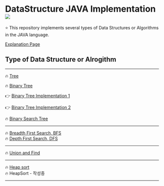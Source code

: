 # DataStructure JAVA Implementation <img src = "https://img.shields.io/badge/JAVA-007396?style=for-the-badge&logo=java&logoColor=white">

:star: This repository implements several types of Data Structures or Algorithms in the JAVA language. 

[Explanation Page](https://lunareclipse000.wordpress.com/category/%ed%94%84%eb%a1%9c%ea%b7%b8%eb%9e%98%eb%b0%8d-%ec%8a%a4%ed%84%b0%eb%94%94/%ec%9e%90%eb%a3%8c%ea%b5%ac%ec%a1%b0/)

## Type of Data Structure or Alrogithm

-----

:fire: [Tree](https://lunareclipse000.wordpress.com/2024/01/23/tree/)

:fire: [Binary Tree](https://lunareclipse000.wordpress.com/2024/01/26/binary-tree/)

  :point_right: [Binary Tree Implementation 1](https://lunareclipse000.wordpress.com/2024/01/27/binary-tree-%ea%b5%ac%ed%98%84java/)

  :point_right: [Binary Tree Implementation 2](https://lunareclipse000.wordpress.com/2024/01/27/binary-tree-%ea%b5%ac%ed%98%84java-2/)

:fire: [Binary Search Tree](https://lunareclipse000.wordpress.com/2024/02/03/binary-search-treejava/)

-----

:fire: [Breadth First Search, BFS](https://lunareclipse000.wordpress.com/2024/01/28/bfsbreadth-first-search/)  
:fire: [Depth First Search, DFS](https://lunareclipse000.wordpress.com/2024/01/29/dfsdepth-first-search/)

-----

:fire: [Union and Find](https://lunareclipse000.wordpress.com/2024/02/09/union-finddisjoint-set-algorithm-java/)

-----

:fire: [Heap sort](https://lunareclipse000.wordpress.com/2024/03/01/java-heap/)  
:fire: HeapSort - 작성중

-----